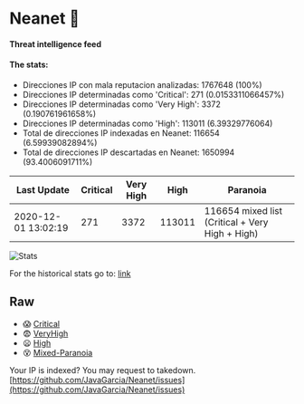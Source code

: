# Neanet :hocho:
#### Threat intelligence feed
#### The stats:

- Direcciones IP con mala reputacion analizadas: 1767648 (100%)
- Direcciones IP determinadas como 'Critical':  271 (0.0153311066457%)
- Direcciones IP determinadas como 'Very High':  3372 (0.190761961658%)
- Direcciones IP determinadas como 'High':  113011 (6.39329776064)
- Total de direcciones IP indexadas en Neanet:  116654 (6.59939082894%)
- Total de direcciones IP descartadas en Neanet:  1650994 (93.4006091711%)

| Last Update | Critical | Very High | High | Paranoia |
| --- | --- | --- | --- | --- |
| 2020-12-01 13:02:19 | 271 | 3372 | 113011 | 116654 mixed list (Critical + Very High + High)|

![Stats](https://docs.google.com/spreadsheets/d/e/2PACX-1vSnaNMIXVabIpDJjufMlzH7poXnshF3mgd8Is1g9ytUEzVsP5my4Trn8f-xkoLLQ38xpL3HtmUexLo6/pubchart?oid=501124687&format=image)

For the historical stats go to: [link](/stats.csv)
## Raw
- :scream: [Critical](https://raw.githubusercontent.com/JavaGarcia/Neanet/master/blacklists/neanet_critical.txt)
- :fearful: [VeryHigh](https://raw.githubusercontent.com/JavaGarcia/Neanet/master/blacklists/neanet_veryHigh.txtt)
- :frowning: [High](https://raw.githubusercontent.com/JavaGarcia/Neanet/master/blacklists/neanet_high.txt)
- :dizzy_face: [Mixed-Paranoia](https://raw.githubusercontent.com/JavaGarcia/Neanet/master/blacklists/neanet_all.txt)


Your IP is indexed? You may request to takedown. [https://github.com/JavaGarcia/Neanet/issues](https://github.com/JavaGarcia/Neanet/issues)



























































































































































































































































































































































































































































































































































































































































































































































































































































































































































































































































































































































































































































































































































































































































































































































































































































































































































































































































































































































































































































































































































































































































































































































































































































































































































































































